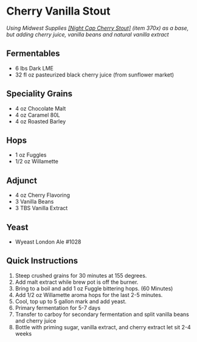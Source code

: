 # Cherry Vanilla Stout

*Using Midwest Supplies [[Night Cap Cherry Stout]](http://www.midwestsupplies.com/night-cap-cherry-stout.html) (item 370x) as a base, but adding cherry juice, vanilla beans and natural vanilla extract*

## Fermentables

- 6 lbs Dark LME
- 32 fl oz pasteurized black cherry juice (from sunflower market)

## Speciality Grains

- 4 oz Chocolate Malt
- 4 oz Caramel 80L
- 4 oz Roasted Barley

## Hops

- 1 oz Fuggles
- 1/2 oz Willamette

## Adjunct

- 4 oz Cherry Flavoring
- 3 Vanilla Beans
- 3 TBS Vanilla Extract

## Yeast

- Wyeast London Ale #1028

## Quick Instructions

1.  Steep crushed grains for 30 minutes at 155 degrees.
1.  Add malt extract while brew pot is off the burner.
1.  Bring to a boil and add 1 oz Fuggle bittering hops. (60 Minutes)
1.  Add 1/2 oz Willamette aroma hops for the last 2-5 minutes.
1.  Cool, top up to 5 gallon mark and add yeast.
1.  Primary fermentation for 5-7 days
1.  Transfer to carboy for secondary fermentation and split vanilla beans and cherry juice
1.  Bottle with priming sugar, vanilla extract, and cherry extract let sit 2-4 weeks
